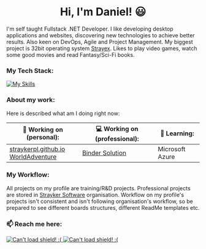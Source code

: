 <h1 align="center">Hi, I'm Daniel! 😃</h3>

I'm self taught Fullstack .NET Developer. I like developing desktop applications and websites, discovering new technologies to achieve better results. Also keen on DevOps, Agile and Project Management. My biggest project is 32bit operating system <a href="https://github.com/StraykerPL/StrayexOS">Strayex</a>. Likes to play video games, watch some good movies and read Fantasy/Sci-Fi books.

### My Tech Stack:

[![My Skills](https://skillicons.dev/icons?i=cs,dotnet,angular,nextjs,materialui,react,html,sass,ts,github,md,git,figma)](https://skillicons.dev)

### About my work:

Here is described what am I doing right now:

| 🔭 Working on (personal): | 💻 Working on (professional): | 🌱 Learning: |
|---------------------------|--------------------------------|--------------|
| [straykerpl.github.io](https://straykerpl.github.io)</br>[WorldAdventure](https://github.com/StraykerPL/WorldAdventure) | [Binder Solution](https://github.com/StraykerPL/Binder) | Microsoft Azure |

### My Workflow:

All projects on my profile are training/R&D projects. Professional projects are stored in [Strayker Software](https://github.com/Strayker-Software) organisation.
Workflow on my profile's projects isn't consistent and isn't following organisation's workflow, so be prepared to see different boards structures, different ReadMe templates etc.

### 📫 Reach me here:

<a href="https://straykerpl.github.io">
  <img src="https://img.shields.io/badge/Personal%20Website-More%20about%20me!-blue" alt="Can't load shield! :(">
</a>
<a href="https://discord.gg/ytdkCVD">
  <img src="https://img.shields.io/badge/Discord-Lets%20talk!-yellow" alt="Can't load shield! :(">
</a>
